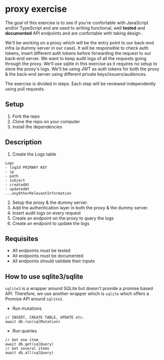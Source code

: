 # proxy exercise

The goal of this exercise is to see if you're confortable with JavaScript and/or TypeScript and are used to writing functional, well **tested** and **documented** API endpoints and are confortable with taking design .

We'll be working on a proxy which will be the entry point to our back-end infra (a dummy server in our case). It will be responsible to check auth tokens, insert different auth tokens before forwarding the request to our back-end server.
We want to keep audit logs of all the requests going through the proxy. We'll use sqlite in this exercise as it requires no setup to store the proxy's logs.
We'll be using JWT as auth tokens for both the proxy & the back-end server using different private keys/issuers/audiences.

The exercise is divided in steps. Each step will be reviewed independently using pull requests.

## Setup

1. Fork the repo
2. Clone the repo on your computer
3. Install the dependencies

## Description

1. Create the Logs table

```
Logs
- logId PRIMARY KEY
- ip
- path
- subject
- createdAt
- updatedAt
...anyOtherRelevantInformation
```

2. Setup the proxy & the dummy server.
3. Add the authentication layer in both the proxy & the dummy server.
4. Insert audit logs on every request
5. Create an endpoint on the proxy to query the logs
6. Create an endpoint to update the logs

## Requisites

- All endpoints must be tested
- All endpoints must be documented
- All endpoints should validate their inputs

## How to use sqlite3/sqlite

`sqlite3` is a wrapper around SQLite but doesn't provide a promise based API. Therefore, we use another wrapper which is `sqlite` which offers a Promise API around `sqlite3`.

- Run mutations

```
// INSERT, CREATE TABLE, UPDATE etc.
await db.run(sqlMutation)
```

- Run queries

```
// Get one item
await db.get(sqlQuery)
// Get several items
await db.all(sqlQuery)
```
